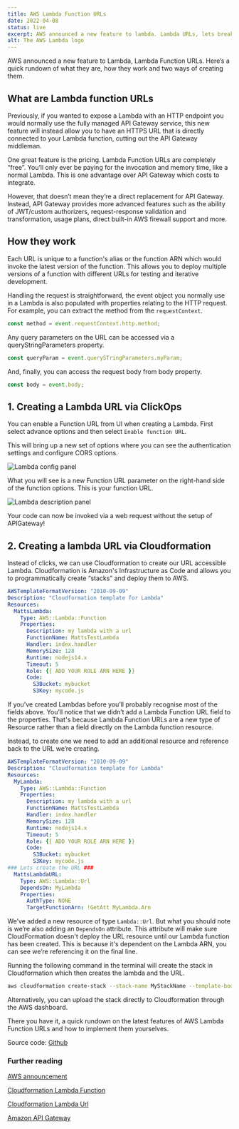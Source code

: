 ```yaml
---
title: AWS Lambda Function URLs
date: 2022-04-08
status: live
excerpt: AWS announced a new feature to lambda. Lambda URLs, lets break them down and investigate.
alt: The AWS Lambda logo
---
```


AWS announced a new feature to Lambda, Lambda Function URLs. Here’s a quick rundown of what they are, how they work and two ways of creating them.

## What are Lambda function URLs

Previously, if you wanted to expose a Lambda with an HTTP endpoint you would normally use the fully managed API Gateway service, this new feature will instead allow you to have an HTTPS URL that is directly connected to your Lambda function, cutting out the API Gateway middleman.

One great feature is the pricing. Lambda Function URLs are completely “free”. You’ll only ever be paying for the invocation and memory time, like a normal Lambda. This is one advantage over API Gateway which costs to integrate.

However, that doesn’t mean they’re a direct replacement for API Gateway. Instead, API Gateway provides more advanced features such as the ability of JWT/custom authorizers, request-response validation and transformation, usage plans, direct built-in AWS firewall support and more.

## How they work

Each URL is unique to a function's alias or the function ARN which would invoke the latest version of the function. This allows you to deploy multiple versions of a function with different URLs for testing and iterative development.

Handling the request is straightforward, the event object you normally use in a Lambda is also populated with properties relating to the HTTP request. For example, you can extract the method from the `requestContext`.

```js
const method = event.requestContext.http.method;
```

Any query parameters on the URL can be accessed via a queryStringParameters property.

```js
const queryParam = event.querySTringParameters.myParam;
```

And, finally, you can access the request body from body property.

```js
const body = event.body;
```

## 1. Creating a Lambda URL via ClickOps

You can enable a Function URL from UI when creating a Lambda.
First select advance options and then select `Enable function URL`.

This will bring up a new set of options where you can see the authentication settings and configure CORS options.

![Lambda config panel](../../assets/images/2022-04-08-aws-lambda-function-urls/01-lambda-urls.webp)

What you will see is a new Function URL parameter on the right-hand side of the function options. This is your function URL.

![Lambda description panel](../../assets/images/2022-04-08-aws-lambda-function-urls/02-lambda-urls.webp)

Your code can now be invoked via a web request without the setup of APIGateway!

## 2. Creating a lambda URL via Cloudformation

Instead of clicks, we can use Cloudformation to create our URL accessible Lambda. Cloudformation is Amazon's Infrastructure as Code and allows you to programmatically create “stacks” and deploy them to AWS.

```yaml
AWSTemplateFormatVersion: "2010-09-09"
Description: "Cloudformation template for Lambda"
Resources:
  MattsLambda:
    Type: AWS::Lambda::Function
    Properties:
      Description: my lambda with a url
      FunctionName: MattsTestLambda
      Handler: index.handler
      MemorySize: 128
      Runtime: nodejs14.x
      Timeout: 5
      Role: {{ ADD YOUR ROLE ARN HERE }}
      Code:
        S3Bucket: mybucket
        S3Key: mycode.js
```

If you’ve created Lambdas before you’ll probably recognise most of the fields above. You’ll notice that we didn’t add a Lambda Function URL field to the properties. That's because Lambda Function URLs are a new type of Resource rather than a field directly on the Lambda function resource.

Instead, to create one we need to add an additional resource and reference back to the URL we’re creating.

```yaml
AWSTemplateFormatVersion: "2010-09-09"
Description: "Cloudformation template for Lambda"
Resources:
  MyLambda:
    Type: AWS::Lambda::Function
    Properties:
      Description: my lambda with a url
      FunctionName: MattsTestLambda
      Handler: index.handler
      MemorySize: 128
      Runtime: nodejs14.x
      Timeout: 5
      Role: {{ ADD YOUR ROLE ARN HERE }}
      Code:
        S3Bucket: mybucket
        S3Key: mycode.js
### Lets create the URL ###
  MattsLambdaURL:
    Type: AWS::Lambda::Url
    DependsOn: MyLambda
    Properties:
      AuthType: NONE
      TargetFunctionArn: !GetAtt MyLambda.Arn
```

We’ve added a new resource of type `Lambda::Url`. But what you should note is we’re also adding an `DependsOn` attribute. This attribute will make sure CloudFormation doesn't deploy the URL resource until our Lambda function has been created. This is because it's dependent on the Lambda ARN, you can see we’re referencing it on the final line.

Running the following command in the terminal will create the stack in Cloudformation which then creates the lambda and the URL.

```bash
aws cloudformation create-stack --stack-name MyStackName --template-body file://my-file.yaml
```

Alternatively, you can upload the stack directly to Cloudformation through the AWS dashboard.

There you have it, a quick rundown on the latest features of AWS Lambda Function URLs and how to implement them yourselves.

Source code: [Github](https://github.com/MattBidewell/snippets/tree/main/aws/cloudformation/lambda)

### Further reading

[AWS announcement](https://aws.amazon.com/blogs/aws/announcing-aws-lambda-function-urls-built-in-https-endpoints-for-single-function-microservices/)

[Cloudformation Lambda Function](https://docs.aws.amazon.com/AWSCloudFormation/latest/UserGuide/aws-resource-lambda-function.html)

[Cloudformation Lambda Url](https://docs.aws.amazon.com/AWSCloudFormation/latest/UserGuide/aws-resource-lambda-url.html)

[Amazon API Gateway](https://aws.amazon.com/api-gateway/)
